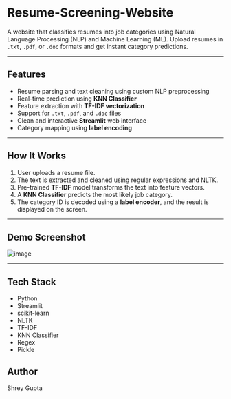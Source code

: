  # Resume-Screening-Website

A website that classifies resumes into job categories using Natural Language Processing (NLP) and Machine Learning (ML). Upload resumes in `.txt`, `.pdf`, or `.doc` formats and get instant category predictions.

---

## Features

- Resume parsing and text cleaning using custom NLP preprocessing
- Real-time prediction using **KNN Classifier**
- Feature extraction with **TF-IDF vectorization**
- Support for `.txt`, `.pdf`, and `.doc` files
- Clean and interactive **Streamlit** web interface
- Category mapping using **label encoding**

---

##  How It Works

1. User uploads a resume file.
2. The text is extracted and cleaned using regular expressions and NLTK.
3. Pre-trained **TF-IDF** model transforms the text into feature vectors.
4. A **KNN Classifier** predicts the most likely job category.
5. The category ID is decoded using a **label encoder**, and the result is displayed on the screen.

---

##  Demo Screenshot
<img src="C:\Users\91938\Pictures\Screenshots\Screenshot 2024-07-20 164758.png" alt="image">

---

## Tech Stack
<ul>
  <li>Python</li>
  <li>Streamlit</li>
  <li>scikit-learn</li>
  <li>NLTK</li>
  <li>TF-IDF</li>
  <li>KNN Classifier</li>
  <li>Regex</li>
  <li>Pickle</li>
</ul>


## Author
Shrey Gupta
